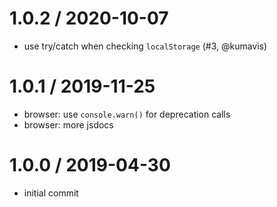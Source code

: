 
1.0.2 / 2020-10-07
==================

  * use try/catch when checking `localStorage` (#3, @kumavis)

1.0.1 / 2019-11-25
==================

  * browser: use `console.warn()` for deprecation calls
  * browser: more jsdocs

1.0.0 / 2019-04-30
==================

  * initial commit
